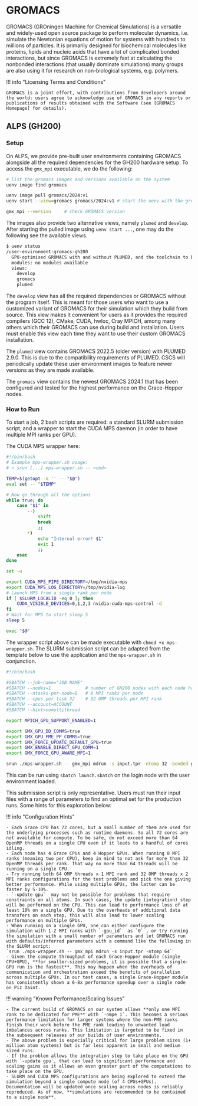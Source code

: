 # GROMACS

GROMACS (GROningen Machine for Chemical Simulations) is a versatile and widely-used open source package to perform molecular dynamics, i.e. simulate the Newtonian equations of motion for systems with hundreds to millions of particles.
It is primarily designed for biochemical molecules like proteins, lipids and nucleic acids that have a lot of complicated bonded interactions, but since GROMACS is extremely fast at calculating the nonbonded interactions (that usually dominate simulations) many groups are also using it for research on non-biological systems, e.g. polymers.

!!! info "Licensing Terms and Conditions"
    
    GROMACS is a joint effort, with contributions from developers around the world: users agree to acknowledge use of GROMACS in any reports or publications of results obtained with the Software (see [GROMACS Homepage] for details).

## ALPS (GH200)

### Setup

On ALPS, we provide pre-built user environments containing GROMACS alongside all the required dependencies for the GH200 hardware setup. To access the `gmx_mpi` executable, we do the following:

```bash
# list the gromacs images and versions available on the system
uenv image find gromacs

uenv image pull gromacs/2024:v1
uenv start --view=gromacs gromacs/2024:v1 # start the uenv with the gromacs view

gmx_mpi --version     # check GROMACS version
```

The images also provide two alternative views, namely `plumed` and `develop`.
After starting the pulled image using `uenv start ...`, one may do the following see the available views.

```bash
$ uenv status
/user-environment:gromacs-gh200
  GPU-optimised GROMACS with and without PLUMED, and the toolchain to build your own GROMACS.
  modules: no modules available
  views:
    develop
    gromacs
    plumed
```

The `develop` view has all the required dependencies or GROMACS without the program itself. This is meant for those users who want to use a customized variant of GROMACS for their simulation which they build from source. This view makes it convenient for users as it provides the required compilers (GCC 12), CMake, CUDA, hwloc, Cray MPICH, among many others which their GROMACS can use during build and installation. Users must enable this view each time they want to use their custom GROMACS installation.

The `plumed` view contains GROMACS 2022.5 (older version) with PLUMED 2.9.0. This is due to the compatibility requirements of PLUMED. CSCS will periodically update these user environment images to feature newer versions as they are made available.

The `gromacs` view contains the newest GROMACS 2024.1 that has been configured and tested for the highest performance on the Grace-Hopper nodes.

### How to Run

To start a job, 2 bash scripts are required: a standard SLURM submission script, and a wrapper to start the CUDA MPS daemon (in order to have multiple MPI ranks per GPU).

The CUDA MPS wrapper here:
```bash
#!/bin/bash
# Example mps-wrapper.sh usage:
# > srun [...] mps-wrapper.sh -- <cmd>

TEMP=$(getopt -o '' -- "$@")
eval set -- "$TEMP"

# Now go through all the options
while true; do
    case "$1" in
        --)
            shift
            break
            ;;
        *)
            echo "Internal error! $1"
            exit 1
            ;;
    esac
done

set -u

export CUDA_MPS_PIPE_DIRECTORY=/tmp/nvidia-mps
export CUDA_MPS_LOG_DIRECTORY=/tmp/nvidia-log
# Launch MPS from a single rank per node
if [ $SLURM_LOCALID -eq 0 ]; then
    CUDA_VISIBLE_DEVICES=0,1,2,3 nvidia-cuda-mps-control -d
fi
# Wait for MPS to start sleep 5
sleep 5

exec "$@"
```

The wrapper script above can be made executable with `chmod +x mps-wrapper.sh`.
The SLURM submission script can be adapted from the template below to use the application and the `mps-wrapper.sh` in conjunction.

```bash
#!/bin/bash

#SBATCH --job-name="JOB NAME"
#SBATCH --nodes=1             # number of GH200 nodes with each node having 4 CPU+GPU
#SBATCH --ntasks-per-node=8   # 8 MPI ranks per node
#SBATCH --cpus-per-task 32    # 32 OMP threads per MPI rank
#SBATCH --account=ACCOUNT
#SBATCH --hint=nomultithread  

export MPICH_GPU_SUPPORT_ENABLED=1

export GMX_GPU_DD_COMMS=true
export GMX_GPU_PME_PP_COMMS=true
export GMX_FORCE_UPDATE_DEFAULT_GPU=true
export GMX_ENABLE_DIRECT_GPU_COMM=1
export GMX_FORCE_GPU_AWARE_MPI=1

srun ./mps-wrapper.sh -- gmx_mpi mdrun -s input.tpr -ntomp 32 -bonded gpu -nb gpu -pme gpu -pin on -v -noconfout -dlb yes -nstlist 300 -gpu_id 0123 -npme 1 -nsteps 10000 -update gpu
```

This can be run using `sbatch launch.sbatch` on the login node with the user environment loaded.

This submission script is only representative. Users must run their input files with a range of parameters to find an optimal set for the production runs. Some hints for this exploration below:

!!! info "Configuration Hints"

    - Each Grace CPU has 72 cores, but a small number of them are used for the underlying processes such as runtime daemons. So all 72 cores are not available for compute. To be safe, do not exceed more than 64 OpenMP threads on a single CPU even if it leads to a handful of cores idling.
    - Each node has 4 Grace CPUs and 4 Hopper GPUs. When running 8 MPI ranks (meaning two per CPU), keep in mind to not ask for more than 32 OpenMP threads per rank. That way no more than 64 threads will be running on a single CPU.
    - Try running both 64 OMP threads x 1 MPI rank and 32 OMP threads x 2 MPI ranks configurations for the test problems and pick the one giving better performance. While using multiple GPUs, the latter can be faster by 5-10%.
    - `-update gpu`  may not be possible for problems that require constraints on all atoms. In such cases, the update (integration) step will be performed on the CPU. This can lead to performance loss of at least 10% on a single GPU. Due to the overheads of additional data transfers on each step, this will also lead to lower scaling performance on multiple GPUs.
    - When running on a single GPU, one can either configure the simulation with 1-2 MPI ranks with `-gpu_id`  as `0` , or try running the simulation with a small number of parameters and let GROMACS run with defaults/inferred parameters with a command like the following in the SLURM script:
    `srun ./mps-wrapper.sh -- gmx_mpi mdrun -s input.tpr -ntomp 64` 
    - Given the compute throughput of each Grace-Hopper module (single CPU+GPU), **for smaller-sized problems, it is possible that a single-GPU run is the fastest**. This may happen when the overheads of communication and orchestration exceed the benefits of parallelism across multiple GPUs. In our test cases, a single Grace-Hopper module has consistently shown a 6-8x performance speedup over a single node on Piz Daint.

!!! warning "Known Performance/Scaling Issues"

    - The current build of GROMACS on our system allows **only one MPI rank to be dedicated for PME** with `-nmpe 1`. This becomes a serious performance limitation for larger systems where the non-PME ranks finish their work before the PME rank leading to unwanted load imbalances across ranks. This limitation is targeted to be fixed in the subsequent releases of our builds of user environments.
    - The above problem is especially critical for large problem sizes (1+ million atom systems) but is far less apparent in small and medium sized runs.
    - If the problem allows the integration step to take place on the GPU with `-update gpu`, that can lead to significant performance and scaling gains as it allows an even greater part of the computations to take place on the GPU.
    - SLURM and CUDA MPS configurations are being explored to extend the simulation beyond a single compute node (of 4 CPUs+GPUs). Documentation will be updated once scaling across nodes is reliably reproduced. As of now, **simulations are recommended to be contained to a single node**.

[GROMACS Homepage]: https://www.gromacs.org
